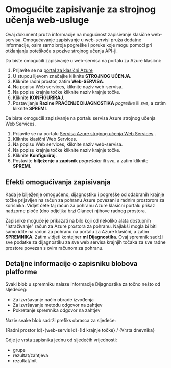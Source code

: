 <properties 
    pageTitle="Prijava za web-servise strojnog učenja | Microsoft Azure" 
    description="Saznajte kako omogućiti zapisivanje za web-servise strojnog učenja. Zapisivanje pruža dodatne informacije za pomoć pri otklanjanju API-ji." 
    services="machine-learning" 
    documentationCenter="" 
    authors="raymondlaghaeian" 
    manager="jhubbard"
    editor="cgronlun"/>

<tags
    ms.service="machine-learning"
    ms.devlang="na"
    ms.topic="article"
    ms.tgt_pltfrm="na"
    ms.workload="big-data" 
    ms.date="10/05/2016"
    ms.author="raymondl;garye"/>

# <a name="enable-logging-for-machine-learning-web-services"></a>Omogućite zapisivanje za strojnog učenja web-usluge  

Ovaj dokument pruža informacije na mogućnost zapisivanje klasične web-servisa. Omogućavanje zapisivanje u web-servisi pruža dodatne informacije, osim samo broja pogreške i poruke koje mogu pomoći pri otklanjanju poteškoća s pozive strojnog učenja API-ji.  

Da biste omogućili zapisivanje u web-servisa na portalu za Azure klasični:   

1.  Prijavite se na [portal za klasični Azure](https://manage.windowsazure.com/)
2.  U stupcu lijevom značajke kliknite **STROJNOG UČENJA**.
3.  Kliknite radni prostor, zatim **Web-SERVISA**.
4.  Na popisu Web services, kliknite naziv web-servisa.
5.  Na popisu krajnje točke kliknite naziv krajnje točke.
6.  Kliknite **KONFIGURIRAJ**.
7.  Postavljanje **Razine PRAĆENJE DIJAGNOSTIKA** *pogreške* ili *sve*, a zatim kliknite **SPREMI**.

Da biste omogućili zapisivanje na portalu servisa Azure strojnog učenja Web Services.

1. Prijavite se na portalu [Servisa Azure strojnog učenja Web Services](https://services.azureml.net) .
2. Kliknite klasični Web Services.
3.  Na popisu Web services, kliknite naziv web-servisa.
4.  Na popisu krajnje točke kliknite naziv krajnje točke.
5.  Kliknite **Konfiguriraj**.
6.  Postavite **bilježenje u zapisnik** *pogrešaka* ili *sve*, a zatim kliknite **SPREMI**.

## <a name="the-effects-of-enabling-logging"></a>Efekti omogućivanja zapisivanja

Kada je bilježenje omogućeno, dijagnostiku i pogreške od odabranih krajnje točke prijavljen na račun za pohranu Azure povezani s radnim prostorom za korisnika. Vidjet ćete taj račun za pohranu Azure klasični portalu prikaz nadzorne ploče (dno odjeljka brzi Glance) njihove radnog prostora.  

Zapisnike moguće je prikazati na bilo koji od nekoliko alata dostupnih "Istraživanje" račun za Azure prostora za pohranu. Najlakši mogla bi biti samo idite na račun za pohranu na portalu za Azure klasični, a zatim **SPREMNIKA**. Zatim vidjeti kontejner **ml Dijagnostika**. Ovaj spremnik sadrži sve podatke za dijagnostiku za sve web servisa krajnjih točaka za sve radne prostore povezan s ovim računom za pohranu. 
 
## <a name="log-blob-detail-information"></a>Detaljne informacije o zapisniku blobova platforme

Svaki blob u spremniku nalaze informacije Dijagnostika za točno nešto od sljedećeg:

-   Za izvršavanje način obrade izvođenja  
-   Za izvršavanje metodu odgovor na zahtjev  
-   Pokretanje spremnika odgovor na zahtjev
  
Naziv svake blob sadrži prefiks obrasca za sljedeće: 

{Radni prostor Id}-{web-servis Id}-{Id krajnje točke} / {Vrsta dnevnika}  

Gdje je vrsta zapisnika jednu od sljedećih vrijednosti:  

- grupe  
- rezultat/zahtjeva  
- rezultat/init  
